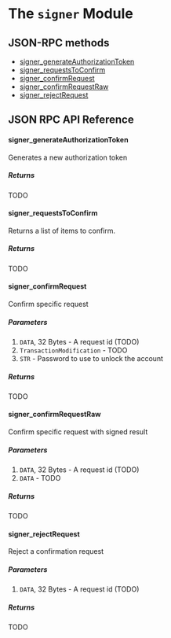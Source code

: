 # The `signer` Module

## JSON-RPC methods

* [signer_generateAuthorizationToken](#signer_generateauthorizationtoken)
* [signer_requestsToConfirm](#signer_requeststoconfirm)
* [signer_confirmRequest](#signer_confirmrequest)
* [signer_confirmRequestRaw](#signer_confirmrequestraw)
* [signer_rejectRequest](#signer_rejectrequest)

## JSON RPC API Reference


#### signer_generateAuthorizationToken
Generates a new authorization token

##### Returns
TODO


#### signer_requestsToConfirm
Returns a list of items to confirm.

##### Returns
TODO


#### signer_confirmRequest
Confirm specific request

##### Parameters
1. `DATA`, 32 Bytes - A request id (TODO)
2. `TransactionModification` - TODO
3. `STR` - Password to use to unlock the account

##### Returns
TODO


#### signer_confirmRequestRaw
Confirm specific request with signed result

##### Parameters
1. `DATA`, 32 Bytes - A request id (TODO)
2. `DATA` - TODO

##### Returns
TODO

#### signer_rejectRequest
Reject a confirmation request

##### Parameters
1. `DATA`, 32 Bytes - A request id (TODO)

##### Returns
TODO